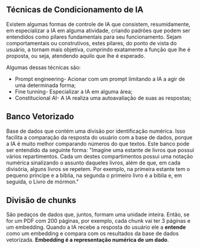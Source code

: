 ## Técnicas de Condicionamento de IA
Existem algumas formas de controle de IA que consistem, resumidamente, em especializar a IA em alguma atividade, criando padrões que podem ser entendidos como pilares fundamentais para seu funcionamento. Sejam comportamentais ou construtivos, estes pilares, do ponto de vista do usuário, a tornam mais objetiva, cumprindo exatamente a função que lhe é proposta, ou seja, atendendo aquilo que lhe é esperado.

Algumas dessas técnicas são:

- Prompt engineering- Acionar com um prompt limitando a IA a agir de uma determinada forma;
- Fine tunning- Especializar a IA em alguma área;
- Constitucional AI- A IA realiza uma autoavaliação de suas as respostas;

## Banco Vetorizado
Base de dados que contém uma divisão por identificação numérica. Isso facilita a comparação da resposta do usuário com a base de dados, porque a IA é muito melhor comparando números do que textos. Este banco pode ser entendido da seguinte forma: "Imagine uma estante de livros que possui vários repartimentos. Cada um destes compartimentos possui uma notação numérica sinalizando o assunto daqueles livros, além de que, em cada divisória, alguns livros se repetem. Por exemplo, na primeira estante tem o pequeno príncipe e a bíblia, na segunda o primeiro livro é a bíblia e, em seguida, o Livro de mórmon."

## Divisão de chunks
São pedaços de dados que, juntos, formam uma unidade inteira. Então, se for um PDF com 200 páginas, por exemplo, cada chunk vai ter 3 páginas e um embedding. Quando a IA recebe a resposta do usuário ele a **entende** como um embedding e compara com os resultados da base de dados vetorizada. **Embedding é a representação numérica de um dado**. 